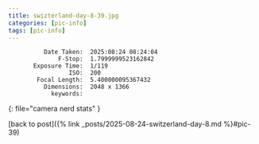 ```yaml
---
title: swizterland-day-8-39.jpg
categories: [pic-info]
tags: [pic-info]
---
```


```text
          Date Taken:  2025:08:24 08:24:04
              F-Stop:  1.7999999523162842
       Exposure Time:  1/119
                 ISO:  200
        Focal Length:  5.400000095367432
          Dimensions:  2048 x 1366
            keywords:  
```
{: file="camera nerd stats" }

[back to post]({% link _posts/2025-08-24-switzerland-day-8.md %}#pic-39)